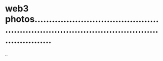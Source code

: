 # web3 photos................................................................................................................
..
